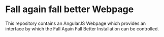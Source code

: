 # Fall again fall better Webpage

This repository contains an AngularJS Webpage which 
provides an interface by which the Fall Again Fall Better
Installation can be controlled.
